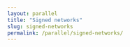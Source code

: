 ```yaml
---
layout: parallel
title: "Signed networks"
slug: signed-networks
permalink: /parallel/signed-networks/
---
```

